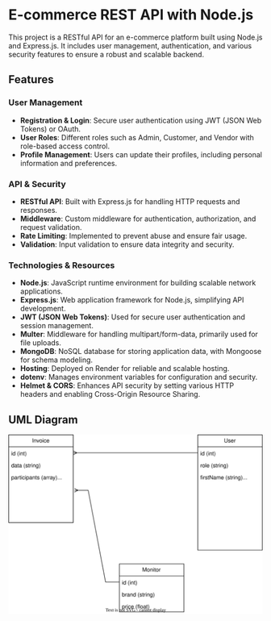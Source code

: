 # E-commerce REST API with Node.js

This project is a RESTful API for an e-commerce platform built using Node.js and Express.js. It includes user management, authentication, and various security features to ensure a robust and scalable backend.

## Features

### User Management
- **Registration & Login**: Secure user authentication using JWT (JSON Web Tokens) or OAuth.
- **User Roles**: Different roles such as Admin, Customer, and Vendor with role-based access control.
- **Profile Management**: Users can update their profiles, including personal information and preferences.

### API & Security
- **RESTful API**: Built with Express.js for handling HTTP requests and responses.
- **Middleware**: Custom middleware for authentication, authorization, and request validation.
- **Rate Limiting**: Implemented to prevent abuse and ensure fair usage.
- **Validation**: Input validation to ensure data integrity and security.

### Technologies & Resources
- **Node.js**: JavaScript runtime environment for building scalable network applications.
- **Express.js**: Web application framework for Node.js, simplifying API development.
- **JWT (JSON Web Tokens)**: Used for secure user authentication and session management.
- **Multer**: Middleware for handling multipart/form-data, primarily used for file uploads.
- **MongoDB**: NoSQL database for storing application data, with Mongoose for schema modeling.
- **Hosting**: Deployed on Render for reliable and scalable hosting.
- **dotenv**: Manages environment variables for configuration and security.
- **Helmet & CORS**: Enhances API security by setting various HTTP headers and enabling Cross-Origin Resource Sharing.

## UML Diagram

![UML Diagram](uml.svg)